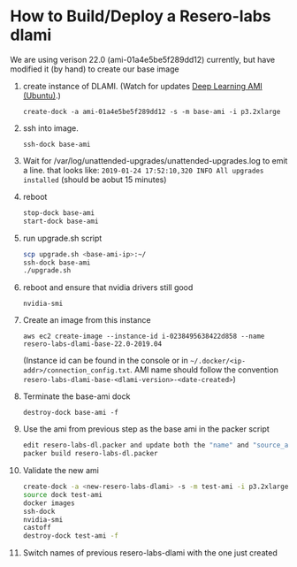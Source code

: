 # How to Build/Deploy a Resero-labs dlami

We are using verison 22.0 (ami-01a4e5be5f289dd12) currently, but have modified it (by hand) to create our base image

1) create instance of DLAMI. (Watch for updates [Deep Learning AMI (Ubuntu)](https://aws.amazon.com/marketplace/pp/B077GCH38C).) 

    `create-dock -a ami-01a4e5be5f289dd12 -s -m base-ami -i p3.2xlarge`
2) ssh into image.
 
    `ssh-dock base-ami`
3) Wait for /var/log/unattended-upgrades/unattended-upgrades.log to emit a line. 
that looks like: `2019-01-24 17:52:10,320 INFO All upgrades installed` (should be aobut 15 minutes)

4) reboot

    ```bash
    stop-dock base-ami
    start-dock base-ami
    ```
5) run upgrade.sh script

    ```bash
    scp upgrade.sh <base-ami-ip>:~/
    ssh-dock base-ami
    ./upgrade.sh
    ```
6) reboot and ensure that nvidia drivers still good

    `nvidia-smi`
7) Create an image from this instance

    `aws ec2 create-image --instance-id i-0238495638422d858 --name resero-labs-dlami-base-22.0-2019.04`

    (Instance id can be found in the console or in  `~/.docker/<ip-addr>/connection_config.txt`. 
    AMI name should follow the convention `resero-labs-dlami-base-<dlami-version>-<date-created>`)
8) Terminate the base-ami dock

    `destroy-dock base-ami -f`
9) Use the ami from previous step as the base ami in the packer script

    ```bash
    edit resero-labs-dl.packer and update both the "name" and "source_ami" values appropriately
    packer build resero-labs-dl.packer
    ```

10) Validate the new ami

    ```bash
    create-dock -a <new-resero-labs-dlami> -s -m test-ami -i p3.2xlarge
    source dock test-ami
    docker images
    ssh-dock
    nvidia-smi
    castoff
    destroy-dock test-ami -f
    ```

11) Switch names of previous resero-labs-dlami with the one just created

